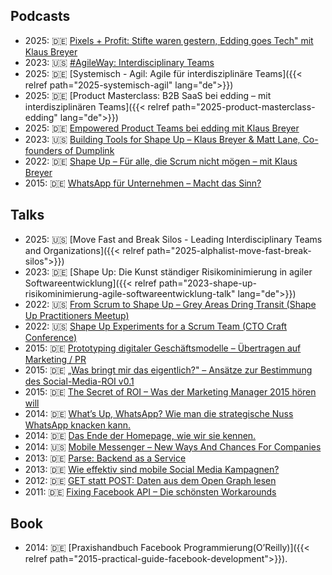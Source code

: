 ## Podcasts

- 2025: 🇩🇪 [Pixels + Profit: Stifte waren gestern, Edding goes Tech" mit Klaus Breyer](https://www.youtube.com/watch?v=yDBQf9Kuk9E)
- 2023: 🇺🇸 [#AgileWay: Interdisciplinary Teams](https://creators.spotify.com/pod/show/zuzuzka/episodes/Klaus-Breyer--Interdisciplinary-Teams-e2ver42)
- 2025: 🇩🇪 [Systemisch - Agil: Agile für interdisziplinäre Teams]({{< relref path="2025-systemisch-agil" lang="de">}})
- 2025: 🇩🇪 [Product Masterclass: B2B SaaS bei edding – mit interdisziplinären Teams]({{< relref path="2025-product-masterclass-edding" lang="de">}})
- 2025: 🇩🇪 [Empowered Product Teams bei edding mit Klaus Breyer](https://www.youtube.com/watch?v=TioXYWRmZZI)
- 2023: 🇺🇸 [Building Tools for Shape Up – Klaus Breyer & Matt Lane, Co-founders of Dumplink](https://shapersbuilders.transistor.fm/episodes/building-tools-for-shape-up-klaus-breyer-matt-lane-co-founders-of-dumplink)
- 2022: 🇩🇪 [Shape Up – Für alle, die Scrum nicht mögen – mit Klaus Breyer](https://superdev.club/podcasts/shape-up/)
- 2015: 🇩🇪 [WhatsApp für Unternehmen – Macht das Sinn?](https://superdev.club/podcasts/shape-up/)

## Talks

- 2025: 🇺🇸 [Move Fast and Break Silos - Leading Interdisciplinary Teams and Organizations]({{< relref path="2025-alphalist-move-fast-break-silos">}})
- 2023: 🇩🇪 [Shape Up: Die Kunst ständiger Risikominimierung in agiler Softwareentwicklung]({{< relref path="2023-shape-up-risikominimierung-agile-softwareentwicklung-talk" lang="de">}})
- 2022: 🇺🇸 [From Scrum to Shape Up – Grey Areas Dring Transit (Shape Up Practitioners Meetup)](https://www.youtube.com/watch?v=XEnrFbR2qso)
- 2022: 🇺🇸 [Shape Up Experiments for a Scrum Team (CTO Craft Conference)](https://www.youtube.com/watch?v=cUTvxNkUQrg)
- 2015: 🇩🇪 [Prototyping digitaler Geschäftsmodelle – Übertragen auf Marketing / PR](http://de.slideshare.net/klausbreyer/prototyping-digitaler-geschftsmodelle-bertragen-auf-marketing-pr)
- 2015: 🇩🇪 [„Was bringt mir das eigentlich?" – Ansätze zur Bestimmung des Social-Media-ROI v0.1](http://de.slideshare.net/klausbreyer/2015-0609-webinale-was-bringt-mir-das-eigentlich-ansatze-zur-bestimmung-des-socialmediaroi-v01)
- 2015: 🇩🇪 [The Secret of ROI – Was der Marketing Manager 2015 hören will](http://de.slideshare.net/fbmarket/the-secret-of-roi)
- 2014: 🇩🇪 [What’s Up, WhatsApp? Wie man die strategische Nuss WhatsApp knacken kann.](http://de.slideshare.net/klausbreyer/whats-up-whatsapp-wie-man-die-strategische-nuss-whatsapp-knacken-kann?)
- 2014: 🇩🇪 [Das Ende der Homepage, wie wir sie kennen.](http://de.slideshare.net/klausbreyer/2014-1028-webtechcon-iphp-das-ende-der-homepage-wie-wir-sie-kennen?)
- 2014: 🇺🇸 [Mobile Messenger – New Ways And Chances For Companies](http://www.slideshare.net/klausbreyer/buddybrand-mobile-messenger-new-ways-and-chances-for-companies)
- 2013: 🇩🇪 [Parse: Backend as a Service](http://de.slideshare.net/fbmarket/parse-backend-as-a-service-allfacebook-developer-conference)
- 2013: 🇩🇪 [Wie effektiv sind mobile Social Media Kampagnen?](http://de.slideshare.net/klausbreyer/klaus-breyer-mmid2013v3)
- 2012: 🇩🇪 [GET statt POST: Daten aus dem Open Graph lesen](http://de.slideshare.net/fbmarket/get-statt-post-daten-aus-dem-open-graph-lesen-allfacebook-developer-conference)
- 2011: 🇩🇪 [Fixing Facebook API – Die schönsten Workarounds](http://de.slideshare.net/klausbreyer/fixing-facebook-api)

## Book

- 2014: 🇩🇪 [Praxishandbuch Facebook Programmierung(O’Reilly)]({{< relref path="2015-practical-guide-facebook-development">}}).
